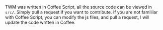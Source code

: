 TWM was written in Coffee Script, 
all the source code can be viewed in `src/`.
Simply pull a request if you want to contribute.
If you are not famililar with Coffee Script, you can modify the js files, and pull a request, I will update the code written in Coffee.
